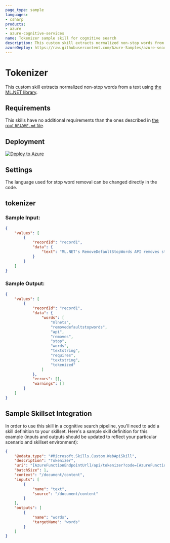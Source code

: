 ```yaml
---
page_type: sample
languages:
- csharp
products:
- azure
- azure-cognitive-services
name: Tokenizer sample skill for cognitive search
description: This custom skill extracts normalized non-stop words from a text using the ML.NET library.
azureDeploy: https://raw.githubusercontent.com/Azure-Samples/azure-search-power-skills/master/Text/Tokenizer/azuredeploy.json
---
```


# Tokenizer

This custom skill extracts normalized non-stop words from a text using [the ML.NET library](https://docs.microsoft.com/en-us/dotnet/api/microsoft.ml?view=ml-dotnet).

## Requirements

This skills have no additional requirements than the ones described in [the root `README.md` file](../../README.md).

## Deployment

[![Deploy to Azure](https://azuredeploy.net/deploybutton.svg)](https://portal.azure.com/#create/Microsoft.Template/uri/https%3A%2F%2Fraw.githubusercontent.com%2FAzure-Samples%2Fazure-search-power-skills%2Fmaster%2FText%2FTokenizer%2Fazuredeploy.json)

## Settings

The language used for stop word removal can be changed directly in the code.

## tokenizer

### Sample Input:

```json
{
    "values": [
        {
            "recordId": "record1",
            "data": { 
                "text": "ML.NET's RemoveDefaultStopWords API removes stop words from tHe text/string. It requires the text/string to be tokenized beforehand."
            }
        }
    ]
}
```

### Sample Output:

```json
{
    "values": [
        {
            "recordId": "record1",
            "data": {
                "words": [
                    "mlnets",
                    "removedefaultstopwords",
                    "api",
                    "removes",
                    "stop",
                    "words",
                    "textstring",
                    "requires",
                    "textstring",
                    "tokenized"
                ]
            },
            "errors": [],
            "warnings": []
        }
    ]
}
```

## Sample Skillset Integration

In order to use this skill in a cognitive search pipeline, you'll need to add a skill definition to your skillset.
Here's a sample skill definition for this example (inputs and outputs should be updated to reflect your particular scenario and skillset environment):

```json
{
    "@odata.type": "#Microsoft.Skills.Custom.WebApiSkill",
    "description": "Tokenizer",
    "uri": "[AzureFunctionEndpointUrl]/api/tokenizer?code=[AzureFunctionDefaultHostKey]",
    "batchSize": 1,
    "context": "/document/content",
    "inputs": [
        {
            "name": "text",
            "source": "/document/content"
        }
    ],
    "outputs": [
        {
            "name": "words",
            "targetName": "words"
        }
    ]
}
```
